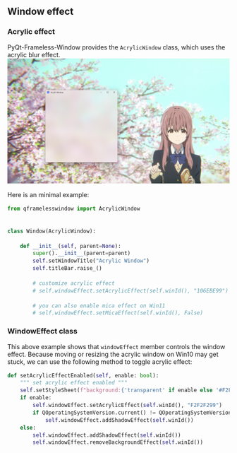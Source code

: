 ## Window effect

### Acrylic effect
PyQt-Frameless-Window provides the `AcrylicWindow` class, which uses the acrylic blur effect.
![](_static/acrylic_window.jpg)

Here is an minimal example:
```python
from qframelesswindow import AcrylicWindow


class Window(AcrylicWindow):

    def __init__(self, parent=None):
        super().__init__(parent=parent)
        self.setWindowTitle("Acrylic Window")
        self.titleBar.raise_()

        # customize acrylic effect
        # self.windowEffect.setAcrylicEffect(self.winId(), "106EBE99")

        # you can also enable mica effect on Win11
        # self.windowEffect.setMicaEffect(self.winId(), False)
```

### WindowEffect class
This above example shows that `windowEffect` member controls the window effect. Because moving or resizing the acrylic window on Win10 may get stuck, we can use the following method to toggle acrylic effect:
```python
def setAcrylicEffectEnabled(self, enable: bool):
    """ set acrylic effect enabled """
    self.setStyleSheet(f"background:{'transparent' if enable else '#F2F2F2'}")
    if enable:
        self.windowEffect.setAcrylicEffect(self.winId(), "F2F2F299")
        if QOperatingSystemVersion.current() != QOperatingSystemVersion.Windows10:
            self.windowEffect.addShadowEffect(self.winId())
    else:
        self.windowEffect.addShadowEffect(self.winId())
        self.windowEffect.removeBackgroundEffect(self.winId())
```
